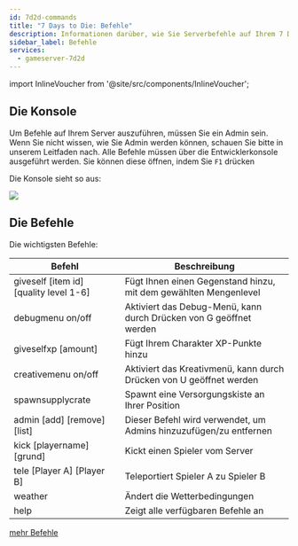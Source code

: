 ```yaml
---
id: 7d2d-commands
title: "7 Days to Die: Befehle"
description: Informationen darüber, wie Sie Serverbefehle auf Ihrem 7 Days to Die Server von ZAP-Hosting ausführen - ZAP-Hosting.com Dokumentation
sidebar_label: Befehle
services:
  - gameserver-7d2d
---
```


import InlineVoucher from '@site/src/components/InlineVoucher';

<InlineVoucher />

## Die Konsole
Um Befehle auf Ihrem Server auszuführen, müssen Sie ein Admin sein. Wenn Sie nicht wissen, wie Sie Admin werden können, schauen Sie bitte in unserem Leitfaden nach.
Alle Befehle müssen über die Entwicklerkonsole ausgeführt werden. Sie können diese öffnen, indem Sie `F1` drücken

Die Konsole sieht so aus:

![](https://screensaver01.zap-hosting.com/index.php/s/Lyi4qrT5MjzJLkL/preview)

## Die Befehle
Die wichtigsten Befehle:

| Befehl    | Beschreibung                                                 |
| ----------------- | ------------------------------------------------------------ |
| giveself [item id] [quality level 1-6] | Fügt Ihnen einen Gegenstand hinzu, mit dem gewählten Mengenlevel |
| debugmenu on/off | Aktiviert das Debug-Menü, kann durch Drücken von G geöffnet werden |
| giveselfxp [amount] | Fügt Ihrem Charakter XP-Punkte hinzu |
| creativemenu on/off | Aktiviert das Kreativmenü, kann durch Drücken von U geöffnet werden |
| spawnsupplycrate | Spawnt eine Versorgungskiste an Ihrer Position |
| admin [add] [remove] [list] | Dieser Befehl wird verwendet, um Admins hinzuzufügen/zu entfernen |
| kick [playername] [grund] | Kickt einen Spieler vom Server |
| tele [Player A] [Player B] | Teleportiert Spieler A zu Spieler B |
| weather | Ändert die Wetterbedingungen |
| help | Zeigt alle verfügbaren Befehle an |

[mehr Befehle](https://commands.gg/7dtd)

<InlineVoucher />